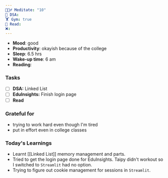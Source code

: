 ```yaml
---
🧘🏻‍♂️ Meditate: "10"
🤖 DSA: 
🏋 Gym: true
📖 Read: 
❌:
---
```

- **Mood**: good
- **Productivity**: okayish because of the college 
- **Sleep**: 6.5 hrs
- **Wake-up time**: 6 am
- **Reading**: 

### Tasks
- [ ] **DSA:** Linked List 
- [ ] **EduInsights:** Finish login page
- [ ] **Read**

### Grateful for
- trying to work hard even though I'm tired
- put in effort even in college classes

### Today's Learnings
- Learnt [[Linked List]] memory management and parts.
- Tried to get the login page done for EduInsights. Taipy didn't workout so I switched to `Streamlit` had no option.
- Trying to figure out cookie management for sessions in `Streamlit`.